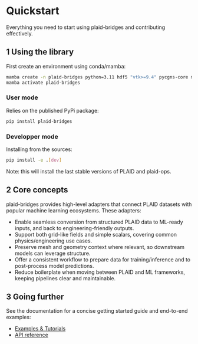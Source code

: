 # Quickstart

Everything you need to start using plaid-bridges and contributing effectively.

## 1 Using the library

First create an environment using conda/mamba:

```bash
mamba create -n plaid-bridges python=3.11 hdf5 "vtk>=9.4" pycgns-core muscat-core=2.5 -c conda-forge
mamba activate plaid-bridges
```

### User mode

Relies on the published PyPi package:

```bash
pip install plaid-bridges
```

### Developper mode

Installing from the sources:

```bash
pip install -e .[dev]
```

Note: this will install the last stable versions of PLAID and plaid-ops.

## 2 Core concepts

plaid-bridges provides high-level adapters that connect PLAID datasets with popular machine learning ecosystems. These adapters:

- Enable seamless conversion from structured PLAID data to ML-ready inputs, and back to engineering-friendly outputs.
- Support both grid-like fields and simple scalars, covering common physics/engineering use cases.
- Preserve mesh and geometry context where relevant, so downstream models can leverage structure.
- Offer a consistent workflow to prepare data for training/inference and to post-process model predictions.
- Reduce boilerplate when moving between PLAID and ML frameworks, keeping pipelines clear and maintainable.

## 3 Going further

See the documentation for a concise getting started guide and end-to-end examples:
- [Examples & Tutorials](https://plaid-bridges.readthedocs.io/en/latest/source/notebooks.html)
- [API reference](https://plaid-bridges.readthedocs.io/en/latest/autoapi/plaid_bridges/index.html)